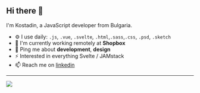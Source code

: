 ## Hi there 👋

I'm Kostadin, a JavaScript developer from Bulgaria.

- ⚙️ I use daily: `.js`, `.vue`, `.svelte`, `.html`,`.sass`,`.css`, `.psd`, `.sketch`
- 🏢 I'm currently working remotely at **Shopbox**
- 💬 Ping me about **development**, **design**
- ⚡️ Interested in everything Svelte / JAMstack
- 📫 Reach me on [linkedin](linkedin.com/in/kostadin-terziev)

---

<img src="https://github-readme-stats.vercel.app/api/top-langs/?username=terziev1&layout=compact">
